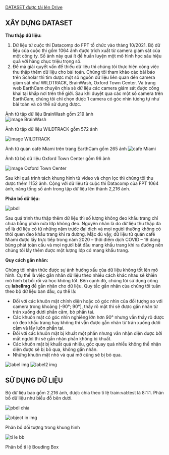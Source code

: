 [DATASET được tải lên Drive](https://drive.google.com/drive/folders/1oLiNXXNZcLl-aEivROvLKiIbUctJelJL)
## XÂY DỰNG DATASET
**Thu thập dữ liệu:**
1. Dữ liệu từ cuộc thi Datacomp do FPT tổ chức vào tháng 10/2021. Bộ dữ liệu của cuộc thi gồm 1064 ảnh được trích xuất từ camera giám sát của một công ty. Số ảnh này quá ít để huấn luyện một mô hình học sâu hiệu quả với hàng chục triệu trọng số.
2. Để mà giải quyết vấn đề thiếu dữ liệu thì chúng tôi thực hiện công việc thu thập thêm dữ liệu cho bài toán. Chúng tôi tham khảo các bài báo trên Scholar thì tìm được một số nguồn dữ liệu liên quan đến camera giám sát như WILDTRACK, BrainWash, Oxford Town Center. Và trang web EarthCam chuyên chia sẻ dữ liệu các camera giám sát được công khai tại khắp nơi trên thế giới. Sau khi duyệt qua các một số camera trên EarthCam, chúng tôi chỉ chọn được 1 camera có góc nhìn tương tự như bài toán và có thể sử dụng được.  

Ảnh từ tập dữ liệu BrainWash gồm 219 ảnh  
![image BrainWash](https://user-images.githubusercontent.com/81378994/152719845-953aedc0-233c-4579-8962-2957bef21bc0.jpg)

Ảnh từ tập dữ liệu WILDTRACK gồm 572 ảnh

![image WILDTRACK](https://user-images.githubusercontent.com/81378994/152720269-7abf8716-425a-43eb-9dda-c910c3a496a5.jpg)

Ảnh từ quán café Miami trên trang EarthCam gồm 265 ảnh
![cafe Miami](https://user-images.githubusercontent.com/81378994/152720433-f5005fd5-4d23-4a07-8f88-d501fd483f22.jpg)

Ảnh từ bộ dữ liệu Oxford Town Center gồm 96 ảnh

![image Oxford Town Center](https://user-images.githubusercontent.com/81378994/152720405-b484657a-5888-43fc-9967-66a1b049b82d.jpg)


Sau khi quá trình tách khung hình từ video và chọn lọc thì chúng tôi thu được thêm 1152 ảnh. Cộng với dữ liệu từ cuộc thi Datacomp của FPT 1064 ảnh, nâng tổng số ảnh trong tập dữ liệu lên thành 2,216 ảnh.

**Phân bố dữ liệu:**

![pbdl](https://user-images.githubusercontent.com/81378994/152720886-9ff75323-80db-4816-9cbe-6cb608e80a8d.png)

Sau quá trình thu thập thêm dữ liệu thì số lượng không đeo khẩu trang chỉ chưa bằng phân nửa lớp không đeo. Nguyên nhân là do dữ liệu thu thập đa số là dữ liệu có từ những năm trước đại dịch và mọi người thường không có thói quen đeo khẩu trang khi ra đường. Mặc dù vậy, dữ liệu từ quán café Miami được lấy trực tiếp trong năm 2020 – thời điểm dịch COVID – 19 đang bùng phát toàn cầu và mọi người bắt đầu mang khẩu trang khi ra đường nên chúng tôi lấy thêm được một lượng lớp có mang khẩu trang.

**Quy cách gắn nhãn:**

Chúng tôi nhận thức được sự ảnh hưởng xấu của dữ liệu không tốt lên mô hình. Cụ thể là việc gắn nhãn dữ liệu theo nhiều cách khác nhau sẽ khiến mô hình bị bối rối và học không tốt. Bên cạnh đó, chúng tôi sử dụng công cụ **labelImg** để gắn nhãn cho dữ liệu.
Quy tắc gắn nhãn của chúng tôi tuân theo bộ dữ liệu ban đầu, cụ thể là:
*   Đối với các khuôn mặt chính diện hoặc có góc nhìn của đối tượng so với camera trong khoảng [-90°; 90°], thấy rõ mặt thì sẽ được gắn nhãn từ trán xuống dưới phần cằm, bỏ phần tai.
*   Các khuôn mặt có góc nhìn nghiêng lớn hơn 90° nhưng vẫn thấy rõ được có đeo khẩu trang hay không thì vẫn được gắn nhãn từ trán xuống dưới cằm và lấy luôn phần tai.
*   Đối với các khuôn mặt bị khuất một phần nhưng vẫn nhận diện được bởi mắt người thì sẽ gắn nhãn phần không bị khuất.
*   Các khuôn mặt bị khuất quá nhiều, góc quay quá nhiều không thể nhận diện được sẽ bị bỏ qua, không gắn nhãn.
*   Những khuôn mặt nhỏ và quá mờ cũng sẽ bị bỏ qua.

![label img](https://user-images.githubusercontent.com/81378994/152721120-c34590e1-ac19-4a12-aedb-6fead78621f3.png)
![label2 img](https://user-images.githubusercontent.com/81378994/152721127-a957d963-bdec-4dac-87cd-c64ec1a3371d.png)


## SỬ DỤNG DỮ LIỆU

Bộ dữ liệu bao gồm 2.216 ảnh, được chia theo tỉ lệ train:val:test là 8:1:1. Phân bố dữ liệu như biểu đồ bên dưới.

![pbdl chia](https://user-images.githubusercontent.com/81378994/152721770-3f0f6d02-7207-460c-814e-4ac7db30e4d9.png)

![object in img](https://user-images.githubusercontent.com/81378994/152722048-6ef29868-2203-4e9d-b8d3-220dde8f09cb.png)

Phân bố đối tượng trong khung hình

![ti le bb](https://user-images.githubusercontent.com/81378994/152721923-8e2a2262-3b4a-467d-87e9-79729ee3f864.png)

Phân bố tỉ lệ Bouding Box


